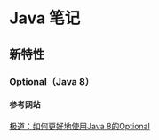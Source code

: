 # Java 笔记

## 新特性

### Optional（Java 8）



#### 参考网站

[极道：如何更好地使用Java 8的Optional](https://www.jdon.com/idea/java/using-optional-effectively-in-java-8.html)
